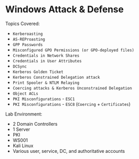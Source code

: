 # Windows Attack & Defense
Topics Covered:
- `Kerberoasting`
- `AS-REProasting`
- `GPP Passwords`
- `Misconfigured GPO Permissions (or GPO-deployed files)`
- `Credentials in Network Shares`
- `Credentials in User Attributes`
- `DCSync`
- `Kerberos Golden Ticket`
- `Kerberos Constrained Delegation attack`
- `Print Spooler & NTLM Relaying`
- `Coercing attacks & Kerberos Unconstrained Delegation`
- `Object ACLs`
- `PKI Misconfigurations` - `ESC1`
- `PKI Misconfigurations` - `ESC8` (`Coercing` + `Certificates`)
  
  
Lab Environment:
* 2 Domain Controllers
* 1 Server
* PKI
* WS001
* Kali Linux
* Various user, service, DC, and authoritative accounts 
